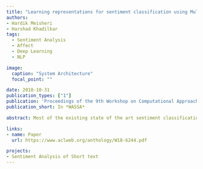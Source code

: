 ```yaml
---
title: "Learning representations for sentiment classification using Multi-task framework"
authors:
- Hardik Meisheri
- Harshad Khadilkar
tags:
  - Sentiment Analysis
  - Affect
  - Deep Learning
  - NLP

image:
  caption: "System Architecture"
  focal_point: ""

date: 2018-10-31
publication_types: ["1"]
publication: 'Proceedings of the 9th Workshop on Computational Approaches to Subjectivity, Sentiment and Social Media Analysis'
publication_short: In *WASSA*

abstract: Most of the existing state of the art sentiment classification techniques involve the use of pre-trained embeddings. This paper postulates a generalized representation that collates training on multiple datasets using a Multi-task learning framework. We incorporate publicly available, pre-trained embeddings with Bidirectional LSTM’s to develop the multi-task model. We validate the representations on an independent test Irony dataset that can contain several sentiments within each sample, with an arbitrary distribution. Our experiments show a significant improvement in results as compared to the available baselines for individual datasets on which independent models are trained. Results also suggest superior performance of the representations generated over Irony dataset.

links:
- name: Paper
  url: https://www.aclweb.org/anthology/W18-6244.pdf

projects:
- Sentiment Analysis of Short text
---
```


